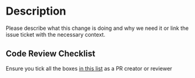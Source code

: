 # Description

Please describe what this change is doing and why we need it or link the issue ticket with the necessary context.

## Code Review Checklist

Ensure you tick all the boxes [in this list](../Checklist.md) as a PR creator or reviewer
